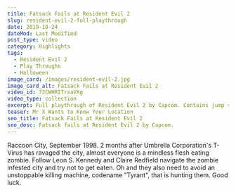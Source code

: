 ```yaml
---
title: Fatsack Fails at Resident Evil 2
slug: resident-evil-2-full-playthrough
date: 2019-10-24
dateMod: Last Modified
post_type: video
category: Highlights
tags:
  - Resident Evil 2
  - Play Throughs
  - Halloween
image_card: /images/resident-evil-2.jpg
image_card_alt: Fatsack Fails at Resident Evil 2
video_id: 7JCWHRITrxaVXg
video_type: collection
excerpt: Full playthrough of Resident Evil 2 by Capcom. Contains jump scare alerts!
teaser: Mr X Wants to Know Your Location
seo_title: Fatsack Fails at Resident Evil 2
seo_desc: Fatsack fails at Resident Evil 2 by Capcom.
---
```

Raccoon City, September 1998. 2 months after Umbrella Corporation's T-Virus has ravaged the city, almost everyone is a mindless flesh eating zombie. Follow Leon S. Kennedy and Claire Redfield navigate the zombie infested city and try not to get eaten. Oh and they also need to avoid an unstoppable killing machine, codename "Tyrant", that is hunting them. Good luck.
